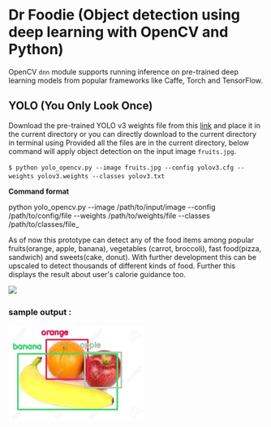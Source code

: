 # Dr Foodie (Object detection using deep learning with OpenCV and Python) 

OpenCV `dnn` module supports running inference on pre-trained deep learning models from popular frameworks like Caffe, Torch and TensorFlow. 

 ## YOLO (You Only Look Once)
 
 Download the pre-trained YOLO v3 weights file from this [link](https://pjreddie.com/media/files/yolov3.weights) and place it in the current directory or you can directly download to the current directory in terminal using
 Provided all the files are in the current directory, below command will apply object detection on the input image `fruits.jpg`.
 
 `$ python yolo_opencv.py --image fruits.jpg --config yolov3.cfg --weights yolov3.weights --classes yolov3.txt`
 
 
 **Command format** 
 
 python yolo_opencv.py --image /path/to/input/image --config /path/to/config/file --weights /path/to/weights/file --classes /path/to/classes/file_
 
 As of now this prototype can detect any of the food items among popular fruits(orange, apple, banana), vegetables (carrot, broccoli), fast food(pizza, sandwich) and sweets(cake, donut). With further development this can be upscaled to detect thousands of different kinds of food. Further this displays the result about user's calorie guidance too.
 
 ![](code.jpg)
 
 ### sample output :
 ![](object-detection.jpg)
 

